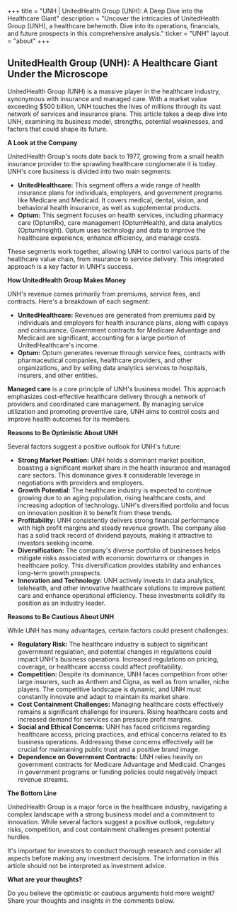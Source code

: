 +++
title = "UNH | UnitedHealth Group (UNH): A Deep Dive into the Healthcare Giant"
description = "Uncover the intricacies of UnitedHealth Group (UNH), a healthcare behemoth. Dive into its operations, financials, and future prospects in this comprehensive analysis."
ticker = "UNH"
layout = "about"
+++

        


## UnitedHealth Group (UNH): A Healthcare Giant Under the Microscope

UnitedHealth Group (UNH) is a massive player in the healthcare industry, synonymous with insurance and managed care.  With a market value exceeding $500 billion, UNH touches the lives of millions through its vast network of services and insurance plans. This article takes a deep dive into UNH, examining its business model, strengths, potential weaknesses, and factors that could shape its future.

**A Look at the Company**

UnitedHealth Group's roots date back to 1977, growing from a small health insurance provider to the sprawling healthcare conglomerate it is today.  UNH's core business is divided into two main segments:

* **UnitedHealthcare:** This segment offers a wide range of health insurance plans for individuals, employers, and government programs like Medicare and Medicaid.  It covers medical, dental, vision, and behavioral health insurance, as well as supplemental products.
* **Optum:**  This segment focuses on health services, including pharmacy care (OptumRx), care management (OptumHealth), and data analytics (OptumInsight).  Optum uses technology and data to improve the healthcare experience, enhance efficiency, and manage costs.

These segments work together, allowing UNH to control various parts of the healthcare value chain, from insurance to service delivery.  This integrated approach is a key factor in UNH's success.

**How UnitedHealth Group Makes Money**

UNH's revenue comes primarily from premiums, service fees, and contracts. Here's a breakdown of each segment:

* **UnitedHealthcare:**  Revenues are generated from premiums paid by individuals and employers for health insurance plans, along with copays and coinsurance.  Government contracts for Medicare Advantage and Medicaid are significant, accounting for a large portion of UnitedHealthcare's income. 
* **Optum:**  Optum generates revenue through service fees, contracts with pharmaceutical companies, healthcare providers, and other organizations, and by selling data analytics services to hospitals, insurers, and other entities.

**Managed care** is a core principle of UNH's business model. This approach emphasizes cost-effective healthcare delivery through a network of providers and coordinated care management.  By managing service utilization and promoting preventive care, UNH aims to control costs and improve health outcomes for its members.

**Reasons to Be Optimistic About UNH**

Several factors suggest a positive outlook for UNH's future:

* **Strong Market Position:**  UNH holds a dominant market position, boasting a significant market share in the health insurance and managed care sectors. This dominance gives it considerable leverage in negotiations with providers and employers.
* **Growth Potential:**  The healthcare industry is expected to continue growing due to an aging population, rising healthcare costs, and increasing adoption of technology.  UNH's diversified portfolio and focus on innovation position it to benefit from these trends.
* **Profitability:**  UNH consistently delivers strong financial performance with high profit margins and steady revenue growth.  The company also has a solid track record of dividend payouts, making it attractive to investors seeking income.
* **Diversification:**  The company's diverse portfolio of businesses helps mitigate risks associated with economic downturns or changes in healthcare policy. This diversification provides stability and enhances long-term growth prospects.
* **Innovation and Technology:**  UNH actively invests in data analytics, telehealth, and other innovative healthcare solutions to improve patient care and enhance operational efficiency.  These investments solidify its position as an industry leader.

**Reasons to Be Cautious About UNH**

While UNH has many advantages, certain factors could present challenges:

* **Regulatory Risk:**  The healthcare industry is subject to significant government regulation, and potential changes in regulations could impact UNH's business operations.  Increased regulations on pricing, coverage, or healthcare access could affect profitability.
* **Competition:**  Despite its dominance, UNH faces competition from other large insurers, such as Anthem and Cigna, as well as from smaller, niche players.  The competitive landscape is dynamic, and UNH must constantly innovate and adapt to maintain its market share.
* **Cost Containment Challenges:**  Managing healthcare costs effectively remains a significant challenge for insurers.  Rising healthcare costs and increased demand for services can pressure profit margins.
* **Social and Ethical Concerns:**  UNH has faced criticisms regarding healthcare access, pricing practices, and ethical concerns related to its business operations.  Addressing these concerns effectively will be crucial for maintaining public trust and a positive brand image.
* **Dependence on Government Contracts:**  UNH relies heavily on government contracts for Medicare Advantage and Medicaid. Changes in government programs or funding policies could negatively impact revenue streams.

**The Bottom Line**

UnitedHealth Group is a major force in the healthcare industry, navigating a complex landscape with a strong business model and a commitment to innovation.  While several factors suggest a positive outlook, regulatory risks, competition, and cost containment challenges present potential hurdles.  

It's important for investors to conduct thorough research and consider all aspects before making any investment decisions. The information in this article should not be interpreted as investment advice. 

**What are your thoughts?**

Do you believe the optimistic or cautious arguments hold more weight? Share your thoughts and insights in the comments below. 

        